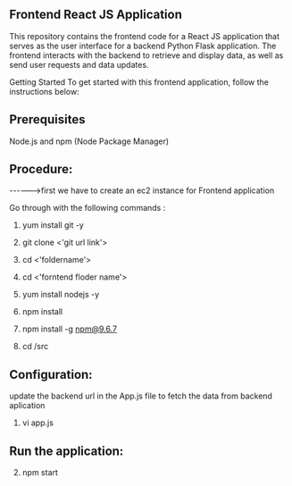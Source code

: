 Frontend React JS Application
------------------------------------
This repository contains the frontend code for a React JS application that serves as the user interface for a backend Python Flask application. The frontend interacts with the backend to retrieve and display data, as well as send user requests and data updates.

Getting Started
To get started with this frontend application, follow the instructions below:

Prerequisites
-------------------
Node.js and npm (Node Package Manager)

Procedure:
--------------


------>first we have to create an ec2 instance for Frontend application

Go through with the following commands :

1)  yum install git -y 

2)  git clone <'git url link'>

3)  cd <'foldername'>

4)  cd <'forntend floder name'>

5)  yum install nodejs -y
   
6)  npm install

7)  npm install -g npm@9.6.7

8)  cd /src

Configuration:
----------------

update the backend url in the App.js file to fetch the data from backend aplication

1)  vi app.js 

Run the application:
------------------

2)  npm start 






